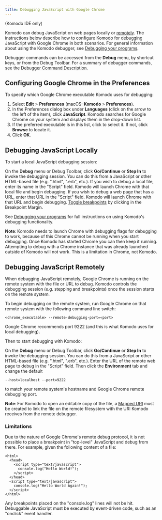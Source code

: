```yaml
---
title: Debugging JavaScript with Google Chrome
---
```

(Komodo IDE only)

Komodo can debug JavaScript on web pages locally or [remotely](debugger.html#remote_debugging). The instructions below describe how to configure Komodo for debugging JavaScript with Google Chrome in both scenarios. For general information about using the Komodo debugger, see [Debugging your programs](debugger.html).

Debugger commands can be accessed from the **Debug** menu, by shortcut keys, or from the Debug Toolbar. For a summary of debugger commands, see the [Debugger Command Description](debugger.html#How_use_Debugger).

<a name="Configure_Chrome" id="Configure_Chrome"></a>
## Configuring Google Chrome in the Preferences

To specify which Google Chrome executable Komodo uses for debugging:

1.  Select **Edit** > **Preferences** (macOS: **Komodo** > **Preferences**).
1.  In the Preferences dialog box under **Languages** (click on the arrow to the left of the item), click **JavaScript**. Komodo searches for Google Chrome on your system and displays them in the drop-down list.
1.  If the preferred executable is in this list, click to select it. If not, click **Browse** to locate it.
1.  Click **OK**.

<a id="Chrome_Local_Debugger"></a>
## Debugging JavaScript Locally

To start a local JavaScript debugging session:

On the **Debug** menu or Debug Toolbar, click **Go/Continue** or **Step In** to invoke the debugging session. You can do this from a JavaScript or other HTML-based file (e.g. ".html", ".erb", etc.). If you wish to debug a local file, enter its name in the "Script" field. Komodo will launch Chrome with that local file and begin debugging. If you wish to debug a web page that has a URL, enter that URL in the "Script" field. Komodo will launch Chrome with that URL and begin debugging. [Toggle breakpoints](debugger.html#toggle_breakpoint) by clicking in the Breakpoint Margin.

See [Debugging your programs](debugger.html) for full instructions on using Komodo's debugging functionality.

**Note**: Komodo needs to launch Chrome with debugging flags for debugging to work, because of this Chrome cannot be running when you start debugging. Once Komodo has started Chrome you can then keep it running. Attempting to debug with a Chrome instance that was already launched outside of Komodo will not work. This is a limitation in Chrome, not Komodo.

<a name="Chrome_Remote_Debugger" id="Chrome_Remote_Debugger"></a>
## Debugging JavaScript Remotely

When debugging JavaScript remotely, Google Chrome is running on the remote system with the file or URL to debug. Komodo controls the debugging session (e.g. stepping and breakpoints) once the session starts on the remote system.

To begin debugging on the remote system, run Google Chrome on that remote system with the following command line switch:

```
<chrome_executable> --remote-debugging-port=<port>
```

Google Chrome recommends port 9222 (and this is what Komodo uses for local debugging).

Then to start debugging with Komodo:

On the **Debug** menu or Debug Toolbar, click **Go/Continue** or **Step In** to invoke the debugging session. You can do this from a JavaScript or other HTML-based file (e.g. ".html", ".erb", etc.). Enter the URL of the remote web page to debug in the "Script" field. Then click the **Environment** tab and change the default

```
--host=localhost --port=9222
```

to match your remote system's hostname and Google Chrome remote debugging port.

**Note**: For Komodo to open an editable copy of the file, a [Mapped URI](debugger.html#remote_uri_mapping) must be created to link the file on the remote filesystem with the URI Komodo receives from the remote debugger.

<a name="Chrome_Debugger_Note" id="Chrome_Debugger_Note"></a>
### Limitations

Due to the nature of Google Chrome's remote debug protocol, it is not possible to place a breakpoint in "top-level" JavaScript and debug from there. For example, given the following content of a file:

```
<html>
  <head>
    <script type="text/javascript">
      console.log("Hello World!");
    </script>
  </head>
  <script type="text/javascript">
    console.log("Hello World Again!");
  </script>
</html>
```

Any breakpoints placed on the "console.log" lines will not be hit. Debuggable JavaScript must be executed by event-driven code, such as an "onclick" event handler.
